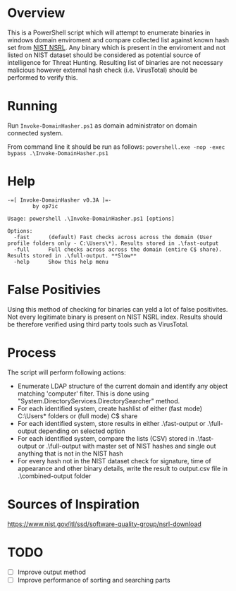 # Overview
This is a PowerShell script which will attempt to enumerate binaries in windows domain enviroment and compare collected list against known hash set from [NIST NSRL](https://www.nist.gov/itl/ssd/software-quality-group/nsrl-download). Any binary which is present in the enviroment and not listed on NIST dataset should be considered as potential source of intelligence for Threat Hunting. Resulting list of binaries are not necessary malicious however external hash check (i.e. VirusTotal) should be performed to verify this.  

# Running

Run ```Invoke-DomainHasher.ps1``` as domain administrator on domain connected system.

From command line it should be run as follows: 
```powershell.exe -nop -exec bypass .\Invoke-DomainHasher.ps1```

# Help

```
-=[ Invoke-DomainHasher v0.3A ]=-
        by op7ic

Usage: powershell .\Invoke-DomainHasher.ps1 [options]

Options:
  -fast      (default) Fast checks across across the domain (User profile folders only - C:\Users\*). Results stored in .\fast-output
  -full      Full checks across across the domain (entire C$ share). Results stored in .\full-output. **Slow**
  -help      Show this help menu
```

# False Positivies

Using this method of checking for binaries can yeld a lot of false positivites. Not every legitimate binary is present on NIST NSRL index. Results should be therefore verified using third party tools such as VirusTotal.

# Process
The script will perform following actions:

* Enumerate LDAP structure of the current domain and identify any object matching 'computer' filter. This is done using "System.DirectoryServices.DirectorySearcher" method.
* For each identified system, create hashlist of either (fast mode) C:\Users\* folders or (full mode) C$ share
* For each identified system, store results in either .\fast-output or .\full-output depending on selected option
* For each identified system, compare the lists (CSV) stored in .\fast-output or .\full-output with master set of NIST hashes and single out anything that is not in the NIST hash
* For every hash not in the NIST dataset check for signature, time of appearance and other binary details, write the result to output.csv file in .\combined-output folder

# Sources of Inspiration
https://www.nist.gov/itl/ssd/software-quality-group/nsrl-download

# TODO
- [ ] Improve output method
- [ ] Improve performance of sorting and searching parts
